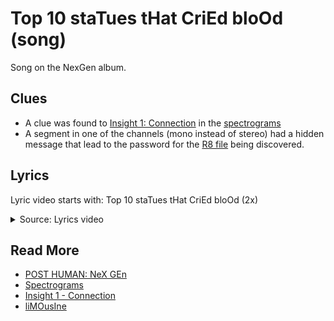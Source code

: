 # Top 10 staTues tHat CriEd bloOd (song)

Song on the NexGen album. 

## Clues

- A clue was found to [Insight 1: Connection](../lore/insight1-connection) in the 
[spectrograms](spectrograms)
- A segment in one of the channels (mono instead of stereo) had a hidden message that lead to 
the password for the [R8 file](../files/r8) being discovered.

## Lyrics

Lyric video starts with: Top 10 staTues tHat CriEd bloOd (2x)
<details class="lyrics">
<summary>Source: Lyrics video</summary>

```
I guesS tHat somE of us Are jUst boRN wiTh trAgedy IN our bloOd, It’s Just basIC cHemistry
Or MAybe all these opeN wounds Is how the LiGht gets into yoU
Cos I’m sTaRting to reAlIse
No onE’s goNna coMe and REscue mE,
I’m droWning in mY sleEp,
The scaRs have goT too deep
And no amount of loVe couLd Set yoU fRee
The fIght’s INSIDe I’ll take myself to hell and bacK
TonIgHt we go to WaR
(Unicursal Hexagram Symbol)
Someone put A guN StrAight to our hearTs And paiNt tHe waLLs WiTh our loVe
There’s A worLd of hurt In uS and maybe oNce we spill our guts We can stITcH ourselvEs baCk up
YeAh I’m startiNg to reAliSe
No one’s gonNa coME and ResCUe mE
I’m dRowniNg in my sLEEp
The scarS hAve goT too deEP
And no amoUNt of lOve couLd SeT yoU FRee
The figHt’s insiDe I’ll taKe myseLf to hell and bAck
TonighT we go To war
(Church of Genxsis Symbol)
Cos i kNow That yoU’rE loW
But once yoU hit tHe boTTom at leaSt therE’s nowheRe to gO buT up
Yeah i knoW ThAt you’rE LOw
But once you hiT tHe bOttom At leaSt therE’s nowheRe to gO buT up
(Church of Genxsis Symbol)
YEAh The hardesT thiNg yoU’ll ever know
(Unicursal Hexagram Coin)
Is tHere’S no love lIKe yOur oWN
No theRe’s no lovE liKE yoUr own
No one’s gonnA comE And ReSCuE me
I’m dRowniNg iN my sLeeP
The scaRs havE got tOO deep
And no amounT of loVE could SeT you fRee
THe fight’s insiDe i’ll taKe mySELf to heLL and back
No oNe’s gonnA cOMe and rescuE mE
I’m DrownING In my sleEp
The scaRs hAve goT too deep
And no amount oF love coULd SEt yOU fReE
The figHT’s inside I’ll take myselF to hell anD BAck
TonigHt we go to wAr
```
</details>

## Read More

- [POST HUMAN: NeX GEn](ph-nex-gen)
- [Spectrograms](spectrograms)
- [Insight 1 - Connection](../lore/insight1-connection)
- [liMOusIne](song-limousine)
